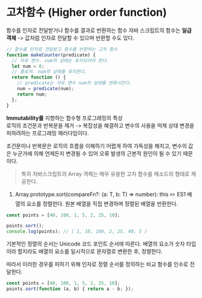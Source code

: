 # 고차함수 (Higher order function)

함수를 인자로 전달받거나 함수를 결과로 반환하는 함수
자바 스크립트의 함수는 **일급 객체** -> 값처럼 인자로 전달할 수 있으며 반환할 수도 있다.

```javascript
// 함수를 인자로 전달받고 함수를 반환하는 고차 함수
function makeCounter(predicate) {
  // 자유 변수. num의 상태는 유지되어야 한다.
  let num = 0;
  // 클로저. num의 상태를 유지한다.
  return function () {
    // predicate는 자유 변수 num의 상태를 변화시킨다.
    num = predicate(num);
    return num;
  };
}
```

**Immutability를** 지향하는 함수형 프로그래밍의 특성  
로직의 조건문과 반복문을 제거 -> 복잡성을 해결하고 변수의 사용을 억제
상태 변경을 피하려하는 프로그래밍 패러다임이다. 

조건문이나 반복문은 로직의 흐름을 이해하기 어렵게 하여 가독성을 해치고, 변수의 값은 누군가에 의해 언제든지 변경될 수 있어 오류 발생의 근본적 원인이 될 수 있기 때문이다.

  >특히 자바스크립트의 Array 객체는 매우 유용한 고차 함수를 메소드의 형태로 제공한다.

1. Array.prototype.sort(compareFn?: (a: T, b: T) => number): this ✏️ ES1
  배열의 요소를 정렬힌다. 원본 배열을 직접 변경하며 정렬된 배열을 반환한다.

  ```javascript
  const points = [40, 100, 1, 5, 2, 25, 10];

points.sort();
console.log(points); // [ 1, 10, 100, 2, 25, 40, 5 ]
```
기본적인 정렬의 순서는 Unicode 코드 포인트 순서에 따른다. 배열의 요소가 숫자 타입이라 할지라도 배열의 요소를 일시적으로 문자열로 변환한 후, 정렬한다.

따라서 이러한 경우를 피하기 위해 인자로 정렬 순서를 정의하는 비교 함수를 인수로 전달한다.

```javascript
const points = [40, 100, 1, 5, 2, 25, 10];
points.sort(function (a, b) { return a - b; });
```

